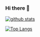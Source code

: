 ### Hi there 👋

<!-- リポジトリステータス -->
[![github stats](https://github-readme-stats.vercel.app/api?username=kirikirihara&hide=contribs&count_private=true&show_icons=true&theme=cobalt)](https://github.com/kirikirihara/)

<!-- ソースコード統計 -->
[![Top Langs](https://github-readme-stats.vercel.app/api/top-langs/?username=kirikirihara&theme=cobalt&layout=compact)](https://github.com/anuraghazra/github-readme-stats)


<!--
**kirikirihara/kirikirihara** is a ✨ _special_ ✨ repository because its `README.md` (this file) appears on your GitHub profile.

Here are some ideas to get you started:

- 🔭 I’m currently working on ...
- 🌱 I’m currently learning ...
- 👯 I’m looking to collaborate on ...
- 🤔 I’m looking for help with ...
- 💬 Ask me about ...
- 📫 How to reach me: ...
- 😄 Pronouns: ...
- ⚡ Fun fact: ...
-->
